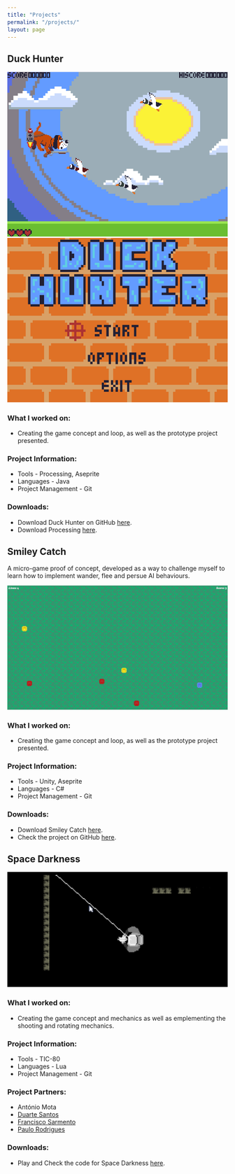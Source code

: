 ```yaml
---
title: "Projects"
permalink: "/projects/"
layout: page
---
```


## Duck Hunter

![duck1](d/duck1.png)      ![duck2](d/duck2.png)

### What I worked on:

 - Creating the game concept and loop, as well as the prototype project presented.

### Project Information:

 - Tools - Processing, Aseprite
 - Languages - Java
 - Project Management - Git

### Downloads:

 - Download Duck Hunter on GitHub [here](https://github.com/migdantas/Duck_Hunter).
 - Download Processing [here](https://processing.org/).



## Smiley Catch

A micro-game proof of concept, developed as a way to challenge myself to learn how to implement wander, flee and persue AI behaviours.

![smiley](d/smiley.png)

### What I worked on:

 - Creating the game concept and loop, as well as the prototype project presented.

### Project Information:

 - Tools - Unity, Aseprite
 - Languages - C#
 - Project Management - Git

### Downloads:

 - Download Smiley Catch [here](https://migdantas.itch.io/smileycatch).
 - Check the project on GitHub [here](https://github.com/migdantas/Smiley_Catch).



## Space Darkness

![space](d/space.png)


### What I worked on:

 - Creating the game concept and mechanics as well as emplementing the shooting and rotating mechanics.

### Project Information:

 - Tools - TIC-80
 - Languages - Lua
 - Project Management - Git

### Project Partners:

 - António Mota
 - [Duarte Santos](https://duarte_santos.artstation.com/)
 - [Francisco Sarmento](https://franciscosarmento7.artstation.com/)
 - [Paulo Rodrigues](https://paulorodrigues12.github.io/)

### Downloads:

 - Play and Check the code for Space Darkness [here](https://tic80.com/play?cart=4132).
